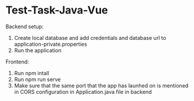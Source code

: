 # Test-Task-Java-Vue

Backend setup:
1. Create local database and add credentials and database url to application-private.properties
2. Run the application

Frontend:
1. Run npm intall
2. Run npm run serve
3. Make sure that the same port that the app has launhed on is mentioned in CORS configuration in Application.java file in backend
